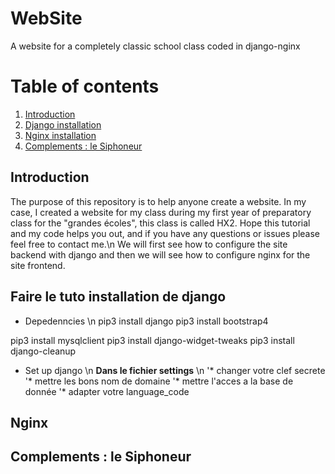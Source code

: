 # WebSite
A website for a completely classic school class coded in django-nginx 

# Table of contents
1. [Introduction](#introduction)
2. [Django installation](#Django)
3. [Nginx installation](#Nginx)
4. [Complements : le Siphoneur](#Siphoneur)

## Introduction <a name="introduction"></a>
The purpose of this repository is to help anyone create a website. In my case, I created a website for my class during my first year of preparatory class for the "grandes écoles", this class is called HX2. Hope this tutorial and my code helps you out, and if you have any questions or issues please feel free to contact me.\n
We will first see how to configure the site backend with django and then we will see how to configure nginx for the site frontend. 

## Faire le tuto installation de django <a name="Django"></a>
* Depedenncies \n
pip3 install django
pip3 install bootstrap4

pip3 install mysqlclient
pip3 install django-widget-tweaks
pip3 install django-cleanup

* Set up django \n
__Dans le fichier settings__ \n
'* changer votre clef secrete
'* mettre les bons nom de domaine
'* mettre l'acces a la base de donnée
'* adapter votre language_code

## Nginx <a name="Nginx"></a>

## Complements : le Siphoneur <a name="Siphoneur"></a>
